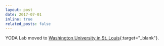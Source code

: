```yaml
---
layout: post
date: 2017-07-01
inline: true
related_posts: false
---
```


YODA Lab moved to [Washington University in St. Louis](https://engineering.wustl.edu/news/2017/Eleven-new-faculty-to-join-School-of-Engineering--Applied-Science.html){:target="_blank"}.